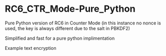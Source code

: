 # RC6_CTR_Mode-Pure_Python
Pure Python version of RC6 in Counter Mode (in this instance no nonce is used, the key is always different due to the salt in PBKDF2)

Simplified and fast for a pure python implimentation

Example text encryption
